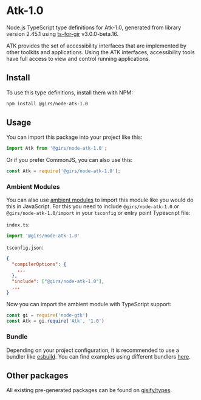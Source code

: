 
# Atk-1.0

Node.js TypeScript type definitions for Atk-1.0, generated from library version 2.45.1 using [ts-for-gir](https://github.com/gjsify/ts-for-gir) v3.0.0-beta.16.

ATK provides the set of accessibility interfaces that are implemented by other toolkits and applications. Using the ATK interfaces, accessibility tools have full access to view and control running applications.

## Install

To use this type definitions, install them with NPM:
```bash
npm install @girs/node-atk-1.0
```

## Usage

You can import this package into your project like this:
```ts
import Atk from '@girs/node-atk-1.0';
```

Or if you prefer CommonJS, you can also use this:
```ts
const Atk = require('@girs/node-atk-1.0');
```

### Ambient Modules

You can also use [ambient modules](https://github.com/gjsify/ts-for-gir/tree/main/packages/cli#ambient-modules) to import this module like you would do this in JavaScript.
For this you need to include `@girs/node-atk-1.0` or `@girs/node-atk-1.0/import` in your `tsconfig` or entry point Typescript file:

`index.ts`:
```ts
import '@girs/node-atk-1.0'
```

`tsconfig.json`:
```json
{
  "compilerOptions": {
    ...
  },
  "include": ["@girs/node-atk-1.0"],
  ...
}
```

Now you can import the ambient module with TypeScript support: 

```ts
const gi = require('node-gtk')
const Atk = gi.require('Atk', '1.0')
```


### Bundle

Depending on your project configuration, it is recommended to use a bundler like [esbuild](https://esbuild.github.io/). You can find examples using different bundlers [here](https://github.com/gjsify/ts-for-gir/tree/main/examples).

## Other packages

All existing pre-generated packages can be found on [gjsify/types](https://github.com/gjsify/types).

